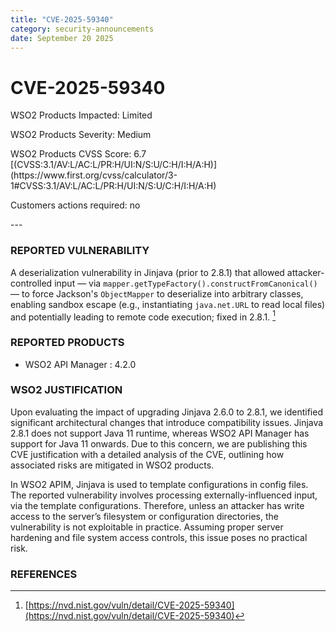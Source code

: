 ```yaml
---
title: "CVE-2025-59340"
category: security-announcements
date: September 20 2025
---
```


# CVE-2025-59340

<p class="doc-info">WSO2 Products Impacted: Limited</p>
<p class="doc-info">WSO2 Products Severity: Medium</p>
<p class="doc-info">WSO2 Products CVSS Score: 6.7 [(CVSS:3.1/AV:L/AC:L/PR:H/UI:N/S:U/C:H/I:H/A:H)](https://www.first.org/cvss/calculator/3-1#CVSS:3.1/AV:L/AC:L/PR:H/UI:N/S:U/C:H/I:H/A:H)</p>
<p class="doc-info">Customers actions required: no</p>
---

### REPORTED VULNERABILITY

A deserialization vulnerability in Jinjava (prior to 2.8.1) that allowed attacker-controlled input — via `mapper.getTypeFactory().constructFromCanonical()` — to force Jackson's `ObjectMapper` to deserialize into arbitrary classes, enabling sandbox escape (e.g., instantiating `java.net.URL` to read local files) and potentially leading to remote code execution; fixed in 2.8.1. [^1]

### REPORTED PRODUCTS

- WSO2 API Manager : 4.2.0

### WSO2 JUSTIFICATION

Upon evaluating the impact of upgrading Jinjava 2.6.0 to 2.8.1, we identified significant architectural changes that introduce compatibility issues. Jinjava 2.8.1 does not support Java 11 runtime, whereas WSO2 API Manager has support for Java 11 onwards. Due to this concern, we are publishing this CVE justification with a detailed analysis of the CVE, outlining how associated risks are mitigated in WSO2 products.

In WSO2 APIM, Jinjava is used to template configurations in config files. The reported vulnerability involves processing externally-influenced input, via the template configurations. Therefore, unless an attacker has write access to the server’s filesystem or configuration directories, the vulnerability is not exploitable in practice. Assuming proper server hardening and file system access controls, this issue poses no practical risk.

### REFERENCES
[^1]: [https://nvd.nist.gov/vuln/detail/CVE-2025-59340](https://nvd.nist.gov/vuln/detail/CVE-2025-59340)

